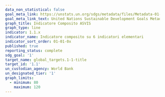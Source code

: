 ```yaml
---
data_non_statistical: false
goal_meta_link: https://unstats.un.org/sdgs/metadata/files/Metadata-01-01-01a.pdf
goal_meta_link_text: United Nations Sustainable Development Goals Metadata (pdf 894kB)
graph_title: Indicatore Composito ASVIS
graph_type: line
indicator: 1.1.x
indicator_name: Indicatore composito su 6 indicatori elementari
indicator_sort_order: 01-01-0x
published: true
reporting_status: complete
sdg_goal: '1'
target_name: global_targets.1-1-title
target_id: '1.1'
un_custodian_agency: World Bank
un_designated_tier: '1'
graph_limits:
  - minimum: 80
    maximum: 120
---
```

